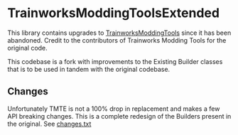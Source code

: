 # TrainworksModdingToolsExtended
This library contains upgrades to [TrainworksModdingTools](https://github.com/KittenAqua/TrainworksModdingTools) since it has been abandoned. Credit to the contributors of Trainworks Modding Tools for the original code.

This codebase is a fork with improvements to the Existing Builder classes that is to be used in tandem with the original codebase.

## Changes
Unfortunately TMTE is not a 100% drop in replacement and makes a few API breaking changes. This is a complete redesign of the Builders present in the original.
See [changes.txt](https://github.com/brandonandzeus/TrainworksModdingToolsExtended/blob/main/TrainworksModdingToolsExtended/changes.txt)
